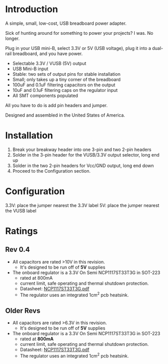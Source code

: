 # Introduction #

A simple, small, low-cost, USB breadboard power adapter.

Sick of hunting around for something to power your projects? I was. No longer.

Plug in your USB mini-B, select 3.3V or 5V (USB voltage), plug it into a dual-rail breadboard, and you have power.

  * Selectable 3.3V / VUSB (5V) output
  * USB Mini-B input
  * Stable: two sets of output pins for stable installation
  * Small; only takes up a tiny corner of the breadboard
  * 100uF and 0.1uF filtering capacitors on the output
  * 10uF and 0.1uF filtering caps on the regulator input
  * All SMT components populated

All you have to do is add pin headers and jumper.

Designed and assembled in the United States of America.

# Installation #

  1. Break your breakway header into one 3-pin and two 2-pin headers
  1. Solder in the 3-pin header for the VUSB/3.3V output selector, long end up
  1. Solder in the two 2-pin headers for Vcc/GND output, long end down
  1. Proceed to the Configuration section.

# Configuration #

3.3V: place the jumper nearest the 3.3V label
5V: place the jumper nearest the VUSB label

# Ratings #

## Rev 0.4 ##

  * All capacitors are rated >10V in this revision.
    * It's designed to be run off of **5V** supplies
  * The onboard regulator is a 3.3V On Semi NCP1117ST33T3G in SOT-223
    * rated at 800mA
    * current limit, safe operating and thermal shutdown protection.
    * Datasheet: [NCP1117ST33T3G.pdf](http://datasheet.octopart.com/NCP1117ST33T3G-ON-Semiconductor-datasheet-11536806.pdf)
    * The regulator uses an integrated 1cm<sup>2</sup> pcb heatsink.

## Older Revs ##

  * All capacitors are rated >6.3V in this revision.
    * It's designed to be run off of **5V** supplies
  * The onboard regulator is a 3.3V On Semi NCP1117ST33T3G in SOT-223
    * rated at **800mA**
    * current limit, safe operating and thermal shutdown protection.
    * Datasheet: [NCP1117ST33T3G.pdf](http://datasheet.octopart.com/NCP1117ST33T3G-ON-Semiconductor-datasheet-11536806.pdf)
    * The regulator uses an integrated 1cm<sup>2</sup> pcb heatsink.